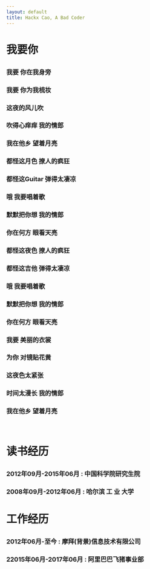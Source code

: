 ```yaml
---
layout: default
title: Hackx Cao, A Bad Coder
---
```


<h1><p class="text-center">我要你</p></h1>
<h3><p class="text-center">我要 你在我身旁</p></h3>
<h3><p class="text-center">我要 你为我梳妆</p></h3>
<h3><p class="text-center">这夜的风儿吹</p></h3>
<h3><p class="text-center">吹得心痒痒 我的情郎</p></h3>
<h3><p class="text-center">我在他乡 望着月亮</p></h3>
<h3><p class="text-center">都怪这月色 撩人的疯狂</p></h3>
<h3><p class="text-center">都怪这Guitar 弹得太凄凉</p></h3>
<h3><p class="text-center">哦 我要唱着歌</p></h3>
<h3><p class="text-center">默默把你想 我的情郎</p></h3>
<h3><p class="text-center">你在何方 眼看天亮</p></h3>
<h3><p class="text-center">都怪这夜色 撩人的疯狂</p></h3>
<h3><p class="text-center">都怪这吉他 弹得太凄凉</p></h3>
<h3><p class="text-center">哦 我要唱着歌</p></h3>
<h3><p class="text-center">默默把你想 我的情郎</p></h3>
<h3><p class="text-center">你在何方 眼看天亮</p></h3>
<h3><p class="text-center">我要 美丽的衣裳</p></h3>
<h3><p class="text-center">为你 对镜贴花黄</p></h3>
<h3><p class="text-center">这夜色太紧张</p></h3>
<h3><p class="text-center">时间太漫长 我的情郎</p></h3>
<h3><p class="text-center">我在他乡 望着月亮</p></h3>

<br/>

<h1><p class="text-center">读书经历</p></h1>
<h3><p class="text-center">2012年09月-2015年06月 : 中国科学院研究生院</p></h3>
<h3><p class="text-center">2008年09月-2012年06月 : 哈尔滨 工 业 大学 </p></h3>

<h1><p class="text-center">工作经历</p></h1>
<h3><p class="text-center">2012年06月-至今 : 摩拜(背景)信息技术有限公司</p></h3>
<h3><p class="text-center">22015年06月-2017年06月 : 阿里巴巴飞猪事业部 </p></h3>
